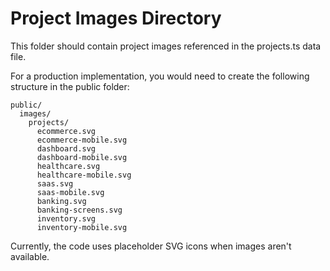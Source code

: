 # Project Images Directory

This folder should contain project images referenced in the projects.ts data file.

For a production implementation, you would need to create the following structure in the public folder:

```
public/
  images/
    projects/
      ecommerce.svg
      ecommerce-mobile.svg
      dashboard.svg
      dashboard-mobile.svg
      healthcare.svg
      healthcare-mobile.svg
      saas.svg
      saas-mobile.svg
      banking.svg
      banking-screens.svg
      inventory.svg
      inventory-mobile.svg
```

Currently, the code uses placeholder SVG icons when images aren't available.
